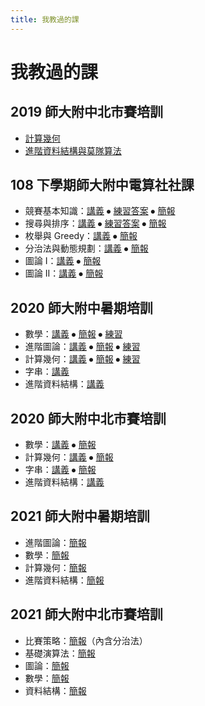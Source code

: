```yaml
---
title: 我教過的課
---
```

# 我教過的課

## 2019 師大附中北市賽培訓
- [計算幾何](https://hackmd.io/@wiwiho/SJJJXCuKr/)
- [進階資料結構與莫隊算法](https://hackmd.io/@wiwiho/SJPF5GrqB)

## 108 下學期師大附中電算社社課
- 競賽基本知識：[講義](https://drive.google.com/file/d/1zKU1k9WOu37fmAHyaePmZEI_jwDM81s4/view?usp=sharing) ⦁ [練習答案](https://drive.google.com/file/d/1sDuIcpVw-L1yX6pAvRcY7DMBp9GRtb_s/view?usp=sharing) ⦁ [簡報](https://hackmd.io/@wiwiho/crc1082algo01)
- 搜尋與排序：[講義](https://drive.google.com/open?id=1j_4irJ5BqZwv3XJ5rAQ_ZZm8gS0_WQq2) ⦁ [練習答案](https://drive.google.com/open?id=1aAV-l5eUdbvAdWIjmjUKtI7MEDQuJxZ2) ⦁ [簡報](https://hackmd.io/@wiwiho/crc1082algo02)
- 枚舉與 Greedy：[講義](https://drive.google.com/file/d/16Vkr0CEnEle5QeqGRqr2bqPN2rZTPupZ/view?usp=sharing) ⦁ [簡報](https://hackmd.io/@wiwiho/crc1082algo03)
- 分治法與動態規劃：[講義](https://drive.google.com/file/d/1SxuBzDDbgmpo2j2PyXEQ2Oe8BgVqM_DH/view?usp=sharing) ⦁ [簡報](https://hackmd.io/@wiwiho/crc1082algo04)
- 圖論 I：[講義](https://drive.google.com/file/d/1ULVU0j--X5j_9WDWDchr2rnfosfb2hw-/view?usp=sharing) ⦁ [簡報](https://hackmd.io/@wiwiho/crc1082algo05)
- 圖論 II：[講義](https://drive.google.com/file/d/1RlfGR9POKmnsloUOh8jMxZS9rxnDr_nE/view?usp=sharing) ⦁ [簡報](https://hackmd.io/@wiwiho/crc1082algo06)

## 2020 師大附中暑期培訓
- 數學：[講義](https://drive.google.com/file/d/1xXk20zUGjOW5w06peq-lTYuqHWek7qDe/view?usp=sharing) ⦁ [簡報](https://drive.google.com/file/d/1X74agYn6VgjSCQRgyg9HDxbfx_sQ14zZ/view?usp=sharing) ⦁ [練習](https://hackmd.io/@wiwiho/HSNU2020summer-math)
- 進階圖論：[講義](https://drive.google.com/file/d/1oc8ABGO5HGYkgOOyu5fNtAqYZJPjG4ez/view?usp=sharing) ⦁ [簡報](https://drive.google.com/file/d/1N4q3zE--x3F5J82zfhTV9yY-yB8YTVjV/view?usp=sharing) ⦁ [練習](https://hackmd.io/@wiwiho/HSNU2020summer-advgraph)
- 計算幾何：[講義](https://drive.google.com/file/d/1D0ot4yBTYOOMpw2n28K6gkB1_52A57TK/view?usp=sharing) ⦁ [簡報](https://drive.google.com/file/d/1vEVHiDmq7GqK2o5zymBYeXA_ikPqObIa/view?usp=sharing) ⦁ [練習](https://hackmd.io/@wiwiho/HSNU2020summer-geometry)
- 字串：[講義](https://drive.google.com/file/d/1tS7L3wzmiTr378iqfaSbfvoKbXHlfAjn/view?usp=sharing)
- 進階資料結構：[講義](https://drive.google.com/file/d/1q2I8a9bznxdF6_JynzxeDvNC3abKj6qc/view?usp=sharing)

## 2020 師大附中北市賽培訓
- 數學：[講義](https://drive.google.com/file/d/1UvWuy2TrVI64HowzogGRc9wZRjrjvXqx/view?usp=sharing) ⦁ [簡報](https://drive.google.com/file/d/1cfK5-c83It0nG0KPZRpDLZAPKO9IAxwv/view?usp=sharing)
- 計算幾何：[講義](https://drive.google.com/file/d/1m22T3llYm2DpTYcif54OwvXHJYo-CsLT/view?usp=sharing) ⦁ [簡報](https://drive.google.com/file/d/1nKskqTWaTC6oEaW57s5wcraQAeKJWL0x/view?usp=sharing)
- 字串：[講義](https://drive.google.com/file/d/1xnc89nQbvL2wcdHT3OUP2alRB0aHZP6K/view?usp=sharing) ⦁ [簡報](https://drive.google.com/file/d/1tn2FLrbTSDhPyDhA7jgHhdkzPVRNnvmb/view?usp=sharing)
- 進階資料結構：[講義](https://drive.google.com/file/d/1XT5vANL4HWSprjnR4FZ9qkoMFSEzH-vE/view?usp=sharing)

## 2021 師大附中暑期培訓
- 進階圖論：[簡報](https://drive.google.com/file/d/1v2HFy6gVBVp-kC2ZV1iEwMFRIAPthEl3/view?usp=sharing)
- 數學：[簡報](https://drive.google.com/file/d/1Uycbou4RC201-DlQ-2s4foBxuTzVkuCO/view?usp=sharing)
- 計算幾何：[簡報](https://drive.google.com/file/d/1tWumEKJCgP05Hs1Ufk1B0r6HsH28VIpi/view?usp=sharing)
- 進階資料結構：[簡報](https://drive.google.com/file/d/1Dz-1vnsIGpa5zPi85xxtbkL9URMMRr6M/view?usp=sharing)

## 2021 師大附中北市賽培訓
- 比賽策略：[簡報](https://drive.google.com/file/d/1ENf2A7jyENqMrDaaOhs5tR1H3bvSwG2w/view?usp=sharing)（內含分治法）
- 基礎演算法：[簡報](https://drive.google.com/file/d/1Oaj5MKubLd6zaieRZ9C5QBEmM-PlmRrt/view?usp=sharing)
- 圖論：[簡報](https://drive.google.com/file/d/1a1mgK8KFJWNoXATHwi3E6ceStn22QmZl/view?usp=sharing)
- 數學：[簡報](https://drive.google.com/file/d/10mXQwUZ-7OQasV3DFYGN_VW8R47QNttu/view?usp=sharing)
- 資料結構：[簡報](https://drive.google.com/file/d/1VuKVgbQW8He8jzJV8bcDxHYK3edJQlD-/view?usp=sharing)
